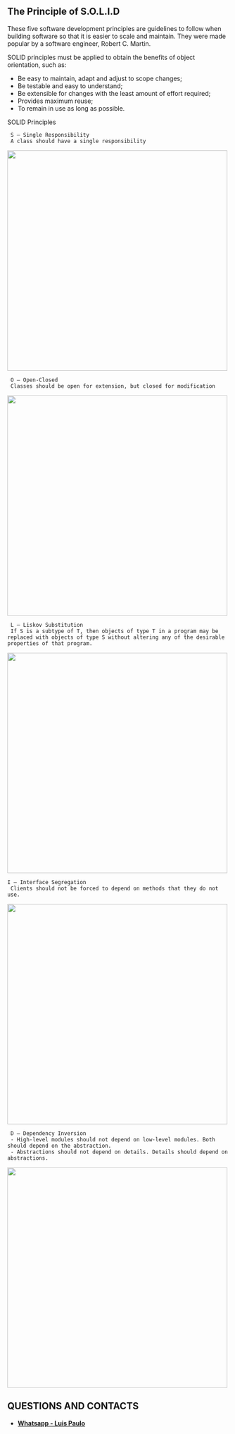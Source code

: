 ## The Principle of S.O.L.I.D

These five software development principles are guidelines to follow when building software so that it is easier to scale and maintain. They were made popular by a software engineer, Robert C. Martin.

SOLID principles must be applied to obtain the benefits of object orientation, such as:

* Be easy to maintain, adapt and adjust to scope changes;
* Be testable and easy to understand;
* Be extensible for changes with the least amount of effort required;
* Provides maximum reuse;
* To remain in use as long as possible.

SOLID Principles

```
 S — Single Responsibility
 A class should have a single responsibility
```
<p align="left"><a href="https://laravel.com" target="_blank"><img src="https://miro.medium.com/max/1400/1*P3oONz9Da3Tc1w97fMV73Q.png" width="500"></a></p>
</p>

```
 O — Open-Closed
 Classes should be open for extension, but closed for modification
```
<p align="left"><a href="https://laravel.com" target="_blank"><img src="https://miro.medium.com/max/1400/1*0MtFBmm6L2WVM04qCJOZPQ.png" width="500"></a></p>
</p>

```
 L — Liskov Substitution
 If S is a subtype of T, then objects of type T in a program may be replaced with objects of type S without altering any of the desirable properties of that program.
```
<p align="left"><a href="https://laravel.com" target="_blank"><img src="https://miro.medium.com/max/1400/1*yKk2XKJaCLNlDxQMx1r55Q.png" width="500"></a></p>
</p>

```
I — Interface Segregation
 Clients should not be forced to depend on methods that they do not use.
```
<p align="left"><a href="https://laravel.com" target="_blank"><img src="https://miro.medium.com/max/1400/1*2hmyR9L43Vm64MYxj4Y89w.png" width="500"></a></p>
</p>

```
 D — Dependency Inversion
 - High-level modules should not depend on low-level modules. Both should depend on the abstraction.
 - Abstractions should not depend on details. Details should depend on abstractions.
```
<p align="left"><a href="https://laravel.com" target="_blank"><img src="https://miro.medium.com/max/1400/1*Qk8tDmjQlyvwKxNTfXIo0Q.png" width="500"></a></p>
</p>

## QUESTIONS AND CONTACTS
- **[Whatsapp - Luis Paulo ](https://api.whatsapp.com/send?phone=5561982481004)**
